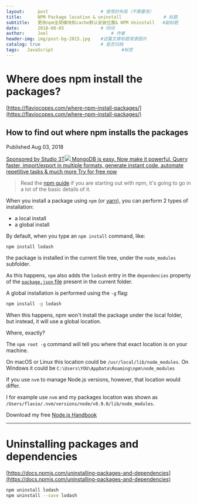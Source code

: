 ```yaml
---
layout:     post   				    # 使用的布局（不需要改）
title:      NPM Package location & uninstall				# 标题 
subtitle:   更改npm全局模块和cache默认安装位置& NPM Uninstall   #副标题
date:       2018-08-03 				# 时间
author:     Joel 						# 作者
header-img: img/post-bg-2015.jpg 	#这篇文章标题背景图片
catalog: true 						# 是否归档
tags:	JavaScript							#标签
---
```





# Where does npm install the packages?
[https://flaviocopes.com/where-npm-install-packages/](https://flaviocopes.com/where-npm-install-packages/)   

## How to find out where npm installs the packages

Published <time>Aug 03, 2018</time>

[Sponsored by Studio 3T![](AE_files/1597350415-Carbon_250_100_Logo_on_Transparent.png) MongoDB is easy. Now make it powerful. Query faster, import/export in multiple formats, generate instant code, automate repetitive tasks & much more Try for free now](https://srv.buysellads.com/ads/click/x/GTND42JECVYIVKJWF6YLYKQNCTYI5KQIC6YI6Z3JCYYD427WC6BDK2QKCK7DCK77CKYD427WCVBDTKQIC6SIP5QKC6SDTKJJC6ADEK3EHJNCLSIZ?segment=placement:flaviocopescom;)
> Read the [npm guide](https://flaviocopes.com/npm/) if you are starting out with npm, it's going to go in a lot of the basic details of it.

When you install a package using `npm` (or [yarn](https://flaviocopes.com/yarn/)), you can perform 2 types of installation:

* a local install
* a global install

By default, when you type an `npm install` command, like:

```bash
npm install lodash
```

the package is installed in the current file tree, under the `node_modules` subfolder.

As this happens, `npm` also adds the `lodash` entry in the `dependencies` property of the [`package.json` file](https://flaviocopes.com/package-json/) present in the current folder.

A global installation is performed using the `-g` flag:

```bash
npm install -g lodash
```

When this happens, npm won't install the package under the local folder, but instead, it will use a global location.

Where, exactly?

The `npm root -g` command will tell you where that exact location is on your machine.

On macOS or Linux this location could be `/usr/local/lib/node_modules`.
On Windows it could be `C:\Users\YOU\AppData\Roaming\npm\node_modules`

If you use `nvm` to manage Node.js versions, however, that location would differ.

I for example use `nvm` and my packages location was shown as   `/Users/flavio/.nvm/versions/node/v8.9.0/lib/node_modules`.

Download my free [Node.js Handbook](https://flaviocopes.com/page/node-handbook/)

***

# Uninstalling packages and dependencies
[https://docs.npmjs.com/uninstalling-packages-and-dependencies](https://docs.npmjs.com/uninstalling-packages-and-dependencies)   
```bash
npm uninstall lodash
npm uninstall --save lodash
```
